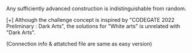 Any sufficiently advanced construction is indistinguishable from random.

[+] Although the challenge concept is inspired by "CODEGATE 2022 Preliminary : Dark Arts", the solutions for "White arts" is unrelated with "Dark Arts".

(Connection info & attatched file are same as easy version)
